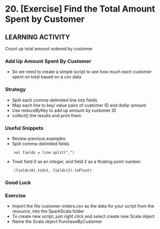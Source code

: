 # 20. [Exercise] Find the Total Amount Spent by Customer

## LEARNING ACTIVITY
Count up total amount ordered by customer

### Add Up Amount Spent By Customer
* So we need to create a simple script to see how much each customer spent on total based on a csv data

### Strategy
* Split each comma-delimited line into fields
* Map each line to key/ value pairs of customer ID and dollar amount
* Use reduceByKey to add up amount by customer ID
* collect() the results and print them

### Useful Snippets
* Review previous examples
* Split comma-delimited fields
```
	val fields = line.split(",")
```

* Treat field 0 as an integer, and field 2 as a floating point number:
```
	(fields(0).toInt, fields(2).toFloat)
```

### Good Luck

### Exercise
* Import the file customer-orders.csv as the data for your script from the resource, into the SparkScala folder
* To create new script, just right click and select create new Scala object
* Name the Scala object PurchaseByCustomer

